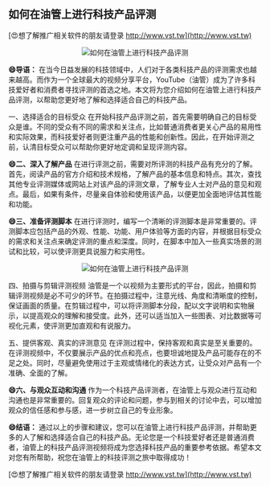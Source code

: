 ## **如何在油管上进行科技产品评测**

[😍想了解推广相关软件的朋友请登录 http://www.vst.tw](http://www.vst.tw)

 <center><img src="https://vst.tw/MP4/tuiguang/png/7.png" alt="如何在油管上进行科技产品评测"></center>

**😄导语：**
在当今日益发展的科技领域中，人们对于各类科技产品的评测需求也越来越高。而作为一个全球最大的视频分享平台，YouTube（油管）成为了许多科技爱好者和消费者寻找评测的首选之地。本文将为您介绍如何在油管上进行科技产品评测，以帮助您更好地了解和选择适合自己的科技产品。

一、选择适合的目标受众
在开始科技产品评测之前，首先需要明确自己的目标受众是谁。不同的受众有不同的需求和关注点，比如普通消费者更关心产品的易用性和实际效果，而科技爱好者则更注重产品的性能和创新性。因此，在开始评测之前，认清目标受众可以帮助你更好地定调和呈现评测内容。

**😄二、深入了解产品**
在进行评测之前，需要对所评测的科技产品有充分的了解。首先，阅读产品的官方介绍和技术规格，了解产品的基本信息和特点。其次，查找其他专业评测媒体或网站上对该产品的评测文章，了解专业人士对产品的意见和观点。最后，如果有条件，尽量亲自体验和使用该产品，以便更加全面地评估其性能和功能。

**😄三、准备评测脚本**
在进行评测时，编写一个清晰的评测脚本是非常重要的。评测脚本应包括产品的外观、性能、功能、用户体验等方面的内容，并根据目标受众的需求和关注点来确定评测的重点和深度。同时，在脚本中加入一些真实场景的测试和比较，可以使评测更具说服力和实用性。

 <center><img src="https://vst.tw/MP4/tuiguang/png/6.png" alt="如何在油管上进行科技产品评测"></center>

四、拍摄与剪辑评测视频
油管是一个以视频为主要形式的平台，因此，拍摄和剪辑评测视频是必不可少的环节。在拍摄过程中，注意光线、角度和清晰度的控制，保证画面的质量。在剪辑过程中，可以将评测脚本分段，配以文字说明和实物展示，以提高观众的理解和接受度。此外，还可以适当加入一些图表、对比数据等可视化元素，使评测更加直观和有说服力。

五、提供客观、真实的评测意见
在评测过程中，保持客观和真实是至关重要的。在评测视频中，不仅要展示产品的优点和亮点，也要坦诚地提及产品可能存在的不足之处。同时，尽量避免使用过于主观或情绪化的表达方式，让受众对产品有一个准确、全面的了解。

**😄六、与观众互动和沟通**
作为一个科技产品评测者，在油管上与观众进行互动和沟通也是非常重要的。回复观众的评论和问题，参与到相关的讨论中去，可以增加观众的信任感和参与感，进一步树立自己的专业形象。

**😄结语：**
通过以上的步骤和建议，您可以在油管上进行科技产品评测，并帮助更多的人了解和选择适合自己的科技产品。无论您是一个科技爱好者还是普通消费者，油管上的科技产品评测视频将成为您选择科技产品的重要参考依据。希望本文对您有所帮助，祝您在油管上的科技评测之旅中取得成功！

[😍想了解推广相关软件的朋友请登录 http://www.vst.tw](http://www.vst.tw)



